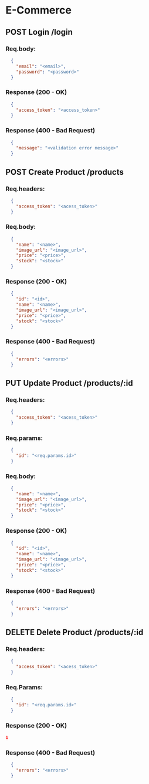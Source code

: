 # E-Commerce

## POST Login /login


### Req.body:
```json
  {
    "email": "<email>",
    "password": "<password>"
  }
```

### Response (200 - OK)
```json
  {
    "access_token": "<access_token>"
  }
```

### Response (400 - Bad Request)
```json
  {
    "message": "<validation error message>"
  }
```

## POST Create Product /products

### Req.headers:
```json
  {
    "access_token": "<acess_token>"
  }
```

### Req.body:
```json
  {
    "name": "<name>",
    "image_url": "<image_url>",
    "price": "<price>",
    "stock": "<stock>"
  }
```

### Response (200 - OK)
```json
  {
    "id": "<id>",
    "name": "<name>",
    "image_url": "<image_url>",
    "price": "<price>",
    "stock": "<stock>"
  }
```

### Response (400 - Bad Request)
```json
  {
    "errors": "<errors>"
  }
```

## PUT Update Product /products/:id

### Req.headers:
```json
  {
    "access_token": "<acess_token>"
  }
```
### Req.params:
```json
  {
    "id": "<req.params.id>"
  }
```

### Req.body:
```json
  {
    "name": "<name>",
    "image_url": "<image_url>",
    "price": "<price>",
    "stock": "<stock>"
  }
```

### Response (200 - OK)
```json
  {
    "id": "<id>",
    "name": "<name>",
    "image_url": "<image_url>",
    "price": "<price>",
    "stock": "<stock>"
  }
```

### Response (400 - Bad Request)
```json
  {
    "errors": "<errors>"
  }
```

## DELETE Delete Product /products/:id

### Req.headers:
```json
  {
    "access_token": "<acess_token>"
  }
```
### Req.Params:
```json
  {
    "id": "<req.params.id>"
  }
```

### Response (200 - OK)
```json
1
```

### Response (400 - Bad Request)
```json
  {
    "errors": "<errors>"
  }
```